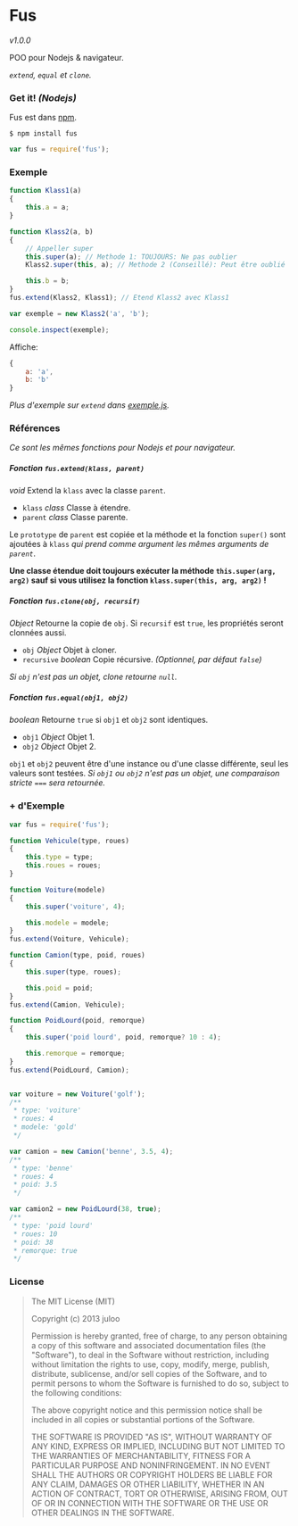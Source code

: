 # Fus

_v1.0.0_

POO pour Nodejs & navigateur.

_`extend`, `equal` et `clone`._

### Get it! _(Nodejs)_

Fus est dans [npm](https://npmjs.org/package/fus).

```
$ npm install fus
```

```js
var fus = require('fus');
```

### Exemple

```js
function Klass1(a)
{
    this.a = a;
}

function Klass2(a, b)
{
    // Appeller super
    this.super(a); // Methode 1: TOUJOURS: Ne pas oublier
    Klass2.super(this, a); // Methode 2 (Conseillé): Peut être oublié

    this.b = b;
}
fus.extend(Klass2, Klass1); // Etend Klass2 avec Klass1

var exemple = new Klass2('a', 'b');

console.inspect(exemple);
```

Affiche:
```js
{
    a: 'a',
    b: 'b'
}
```

_Plus d'exemple sur `extend` dans [exemple.js](exemple.js)._

### Références

_Ce sont les mêmes fonctions pour Nodejs et pour navigateur._

##### Fonction `fus.extend(klass, parent)`

_void_ Extend la `klass` avec la classe `parent`.

* `klass` _class_ Classe à étendre.
* `parent` _class_ Classe parente.

Le `prototype` de `parent` est copiée et la méthode et la fonction `super()` sont ajoutées à `klass` _qui prend comme argument les mêmes arguments de `parent`_.

__Une classe étendue doit toujours exécuter la méthode `this.super(arg, arg2)` sauf si vous utilisez la fonction `klass.super(this, arg, arg2)` !__

##### Fonction `fus.clone(obj, recursif)`

_Object_ Retourne la copie de `obj`. Si `recursif` est `true`, les propriétés seront clonnées aussi.

* `obj` _Object_ Objet à cloner.
* `recursive` _boolean_ Copie récursive. _(Optionnel, par défaut `false`)_

_Si `obj` n'est pas un objet, clone retourne `null`._

##### Fonction `fus.equal(obj1, obj2)`

_boolean_ Retourne `true` si `obj1` et `obj2` sont identiques.

* `obj1` _Object_ Objet 1.
* `obj2` _Object_ Objet 2.

`obj1` et `obj2` peuvent être d'une instance ou d'une classe différente, seul les valeurs sont testées.
_Si `obj1` ou `obj2` n'est pas un objet, une comparaison stricte `===` sera retournée._

### + d'Exemple

```js
var fus = require('fus');

function Vehicule(type, roues)
{
    this.type = type;
    this.roues = roues;
}

function Voiture(modele)
{
    this.super('voiture', 4);

    this.modele = modele;
}
fus.extend(Voiture, Vehicule);

function Camion(type, poid, roues)
{
    this.super(type, roues);

    this.poid = poid;
}
fus.extend(Camion, Vehicule);

function PoidLourd(poid, remorque)
{
    this.super('poid lourd', poid, remorque? 10 : 4);

    this.remorque = remorque;
}
fus.extend(PoidLourd, Camion);


var voiture = new Voiture('golf');
/**
 * type: 'voiture'
 * roues: 4
 * modele: 'gold'
 */

var camion = new Camion('benne', 3.5, 4);
/**
 * type: 'benne'
 * roues: 4
 * poid: 3.5
 */

var camion2 = new PoidLourd(38, true);
/**
 * type: 'poid lourd'
 * roues: 10
 * poid: 38
 * remorque: true
 */
```

### License

> The MIT License (MIT)
> 
> Copyright (c) 2013 juloo
> 
> Permission is hereby granted, free of charge, to any person obtaining a copy of
> this software and associated documentation files (the "Software"), to deal in
> the Software without restriction, including without limitation the rights to
> use, copy, modify, merge, publish, distribute, sublicense, and/or sell copies of
> the Software, and to permit persons to whom the Software is furnished to do so,
> subject to the following conditions:
> 
> The above copyright notice and this permission notice shall be included in all
> copies or substantial portions of the Software.
> 
> THE SOFTWARE IS PROVIDED "AS IS", WITHOUT WARRANTY OF ANY KIND, EXPRESS OR
> IMPLIED, INCLUDING BUT NOT LIMITED TO THE WARRANTIES OF MERCHANTABILITY, FITNESS
> FOR A PARTICULAR PURPOSE AND NONINFRINGEMENT. IN NO EVENT SHALL THE AUTHORS OR
> COPYRIGHT HOLDERS BE LIABLE FOR ANY CLAIM, DAMAGES OR OTHER LIABILITY, WHETHER
> IN AN ACTION OF CONTRACT, TORT OR OTHERWISE, ARISING FROM, OUT OF OR IN
> CONNECTION WITH THE SOFTWARE OR THE USE OR OTHER DEALINGS IN THE SOFTWARE.
